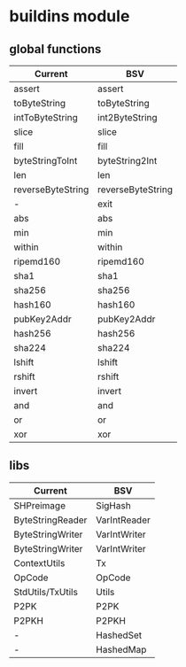 # buildins module

## global functions

| Current | BSV |
| --- | --- | 
| assert | assert |
| toByteString | toByteString |
| intToByteString | int2ByteString |
| slice | slice |
| fill | fill |
| byteStringToInt | byteString2Int |
| len | len |
| reverseByteString | reverseByteString |
| - | exit |
| abs | abs |
| min | min |
| within | within |
| ripemd160 | ripemd160 |
| sha1 | sha1 |
| sha256 | sha256 |
| hash160 | hash160 |
| pubKey2Addr | pubKey2Addr |
| hash256 | hash256 |
| sha224 | sha224 |
| lshift | lshift |
| rshift | rshift |
| invert |invert |
| and | and |
| or | or |
| xor | xor |

## libs

| Current | BSV |
| --- | --- | 
| SHPreimage | SigHash | 
| ByteStringReader | VarIntReader | 
| ByteStringWriter | VarIntWriter | 
| ByteStringWriter | VarIntWriter | 
| ContextUtils | Tx |
| OpCode | OpCode |
| StdUtils/TxUtils | Utils |
| P2PK | P2PK |
| P2PKH | P2PKH |
| - | HashedSet |
| - | HashedMap |